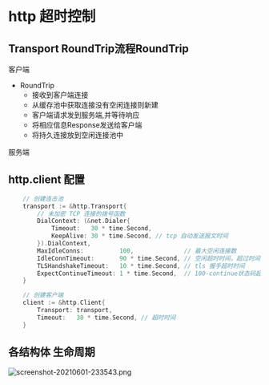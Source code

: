 # http 超时控制
## Transport RoundTrip流程RoundTrip
客户端

- RoundTrip
    - 接收到客户端连接
    - 从缓存池中获取连接没有空闲连接则新建
    - 客户端请求发到服务端,并等待响应
    - 将相应信息Response发送给客户端
    - 将持久连接放到空闲连接池中

服务端

## http.client 配置
```go
	// 创建连击池
	transport := &http.Transport{
        // 未加密 TCP 连接的拨号函数
		DialContext: (&net.Dialer{
			Timeout:   30 * time.Second,
			KeepAlive: 30 * time.Second, // tcp 自动发送报文时间
		}).DialContext,
		MaxIdleConns:          100,              // 最大空闲连接数
		IdleConnTimeout:       90 * time.Second, // 空闲超时时间，超过时间 MaxIdleConns - 1
		TLSHandshakeTimeout:   10 * time.Second, // tls 握手超时时间
		ExpectContinueTimeout: 1 * time.Second,  // 100-continue状态码超时时间
	}

	// 创建客户端
	client := &http.Client{
		Transport: transport,
		Timeout:   30 * time.Second, // 超时时间
	}
```

## 各结构体 生命周期
![screenshot-20210601-233543.png](https://p6-juejin.byteimg.com/tos-cn-i-k3u1fbpfcp/63c1f6e96c3044869e41f280e99d4983~tplv-k3u1fbpfcp-watermark.image)